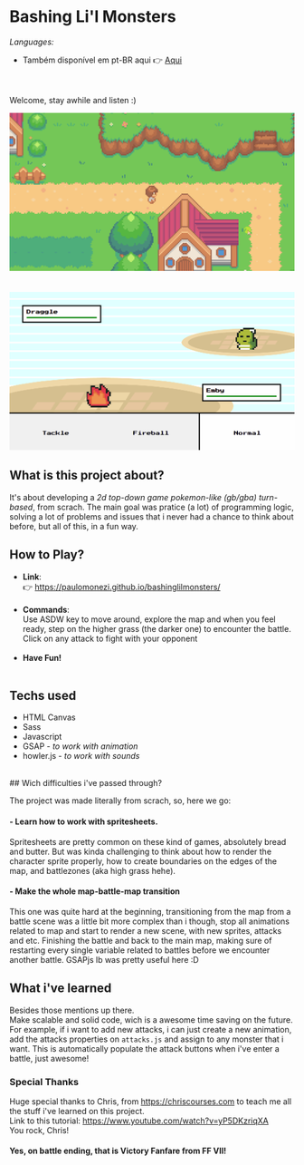 # Bashing Li'l Monsters

_Languages:_ 
<br>
- Também disponível em pt-BR aqui 👉 [Aqui](https://github.com/paulomonezi/clashinglilmonsters/blob/main/README.ptBR.md)

<br><br>
Welcome, stay awhile and listen :)

<img src="./src/gifs/readme-map.gif" alt="gif showing the game map">
<br><br><br>
<img src="./src/gifs/readme-battle.gif" alt="gif showing the battle system">


## What is this project about?

It's about developing a _2d top-down game pokemon-like (gb/gba) turn-based_, from scrach. The main goal was pratice (a lot) of programming logic, solving a lot of problems and issues that i never had a chance to think about before, but all of this, in a fun way.

## How to Play?
-  **Link**: <br>
👉 https://paulomonezi.github.io/bashinglilmonsters/ <br><br>
-  **Commands**: <br>
Use ASDW key to move around, explore the map and when you feel ready, step on the higher grass (the darker one) to encounter the battle.<br>
Click on any attack to fight with your opponent<br><br>
- **Have Fun!**<br><br>

## Techs used
- HTML Canvas
- Sass
- Javascript
- GSAP - _to work with animation_
- howler.js - _to work with sounds_
<br>
## Wich difficulties i've passed through?

The project was made literally from scrach, so, here we go:
#### - Learn how to work with spritesheets.
Spritesheets are pretty common on these kind of games, absolutely bread and butter. But was kinda challenging to think about how to render the character sprite properly, how to create boundaries on the edges of the map, and battlezones (aka high grass hehe).

#### - Make the whole map-battle-map transition
This one was quite hard at the beginning, transitioning from the map from a battle scene was a little bit more complex than i though, stop all animations related to map and start to render a new scene, with new sprites, attacks and etc. 
Finishing the battle and back to the main map, making sure of restarting every single variable related to battles before we encounter another battle.
GSAPjs lb was pretty useful here :D

## What i've learned
Besides those mentions up there.<br>
Make scalable and solid code, wich is a awesome time saving on the future.<br>
For example, if i want to add new attacks, i can just create a new animation, add the attacks properties on `attacks.js` and assign to any monster that i want. This is automatically populate the attack buttons when i've enter a battle, just awesome!

### Special Thanks
Huge special thanks to Chris, from https://chriscourses.com to teach me all the stuff i've learned on this project.<br>
Link to this tutorial: https://www.youtube.com/watch?v=yP5DKzriqXA <br>
You rock, Chris!

#### Yes, on battle ending, that is Victory Fanfare from FF VII!
